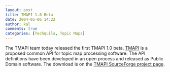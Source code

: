 ```yaml
---
layout: post
title: TMAPI 1.0 Beta
date: 2004-05-06 14:22
author: kal
comments: true
categories: [Techquila, Topic Maps]
---
```

The TMAPI team today released the first TMAPI 1.0 beta.
<a href="http://tmapi.org/">TMAPI</a> is a proposed common API for topic map processing software. The API definitions have been developed in an open process and released as Public Domain software.
The download is on the <a href="http://sourceforge.net/projects/tmapi/">TMAPI SourceForge project page</a>.

